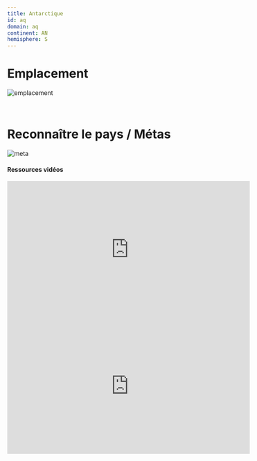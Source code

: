 ```yaml
---
title: Antarctique
id: aq
domain: aq
continent: AN
hemisphere: S
---
```


# Emplacement

![emplacement](https://upload.wikimedia.org/wikipedia/commons/thumb/2/2c/Location_Antarctica.svg/langfr-280px-Location_Antarctica.svg.png)  

<br/>

# Reconnaître le pays / Métas

![meta](/images/aq_geoguessr.png)

#### Ressources vidéos

<iframe width="560" height="315" src="https://www.youtube.com/embed/bXBfuukv904" frameborder="0" allow="accelerometer; clipboard-write; encrypted-media; gyroscope; picture-in-picture" allowfullscreen></iframe>

<iframe width="560" height="315" src="https://www.youtube.com/embed/7lAU8deAlJo" frameborder="0" allow="accelerometer; clipboard-write; encrypted-media; gyroscope; picture-in-picture" allowfullscreen></iframe>
